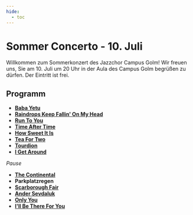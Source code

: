 ```yaml
---
hide:
  - toc
---
```


# Sommer Concerto - 10. Juli

Willkommen zum Sommerkonzert des Jazzchor Campus Golm! Wir freuen uns, Sie am
10. Juli um 20 Uhr in der Aula des Campus Golm begrüßen zu dürfen. Der Eintritt
ist frei.

## Programm

* [**Baba Yetu**](/01-baba-yetu)
* [**Raindrops Keep Fallin' On My Head**](/02-raindrops)
* [**Run To You**](/04-run-to-you)
* [**Time After Time**](/05-time-after-time)
* [**How Sweet It Is**](/06-how-sweet-it-is)
* [**Tea For Two**](/07-tea-for-two)
* [**Tourdion**](/08-tourdion)
* [**I Get Around**](/03-i-get-around)

*Pause*

* [**The Continental**](/10-the-continental)
* **Parkplatzregen**
* [**Scarborough Fair**](/11-scarborough-fair)
* [**Ander Sevdaluk**](/12-ander-sevdaluk)
* [**Only You**](/13-only-you)
* [**I'll Be There For You**](/13b-ill-be-there-for-you)
